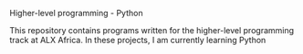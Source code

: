 Higher-level programming - Python

This repository contains programs written for the higher-level programming track at ALX Africa. In these projects, I am currently learning Python
